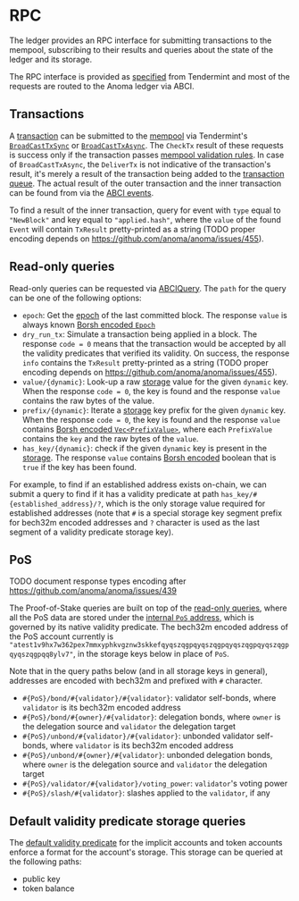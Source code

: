 # RPC

The ledger provides an RPC interface for submitting transactions to the mempool, subscribing to their results and queries about the state of the ledger and its storage.

The RPC interface is provided as [specified](https://github.com/tendermint/spec/tree/4566f1e3028278c5b3eca27b53254a48771b152b/spec/rpc) from Tendermint and most of the requests are routed to the Anoma ledger via ABCI.

## Transactions

A [transaction](../ledger.md#transactions) can be submitted to the [mempool](../ledger.md#mempool) via Tendermint's [`BroadCastTxSync`](https://github.com/tendermint/spec/tree/4566f1e3028278c5b3eca27b53254a48771b152b/spec/rpc#broadcasttxsync) or [`BroadCastTxAsync`](https://github.com/tendermint/spec/tree/4566f1e3028278c5b3eca27b53254a48771b152b/spec/rpc#broadcasttxasync). The `CheckTx` result of these requests is success only if the transaction passes [mempool validation rules](../ledger.md#mempool). In case of `BroadCastTxAsync`, the `DeliverTx` is not indicative of the transaction's result, it's merely a result of the transaction being added to the [transaction queue](../ledger.md#outer-transaction-processing). The actual result of the outer transaction and the inner transaction can be found from via the [ABCI events](https://github.com/tendermint/spec/blob/4566f1e3028278c5b3eca27b53254a48771b152b/spec/abci/abci.md#events).

To find a result of the inner transaction, query for event with `type` equal to `"NewBlock"` and key equal to `"applied.hash"`, where the `value` of the found `Event` will contain `TxResult` pretty-printed as a string (TODO proper encoding depends on <https://github.com/anoma/anoma/issues/455>).

## Read-only queries

Read-only queries can be requested via [ABCIQuery](https://github.com/tendermint/spec/tree/4566f1e3028278c5b3eca27b53254a48771b152b/spec/rpc#abciquery). The `path` for the query can be one of the following options:

- `epoch`: Get the [epoch](../ledger.md#epochs) of the last committed block. The response `value` is always known [Borsh encoded `Epoch`](../encoding.md#epoch)
- `dry_run_tx`: Simulate a transaction being applied in a block. The response `code = 0` means that the transaction would be accepted by all the validity predicates that verified its validity. On success, the response `info` contains the `TxResult` pretty-printed as a string (TODO proper encoding depends on <https://github.com/anoma/anoma/issues/455>).
- `value/{dynamic}`: Look-up a raw [storage](../ledger.md#storage) value for the given `dynamic` key. When the response `code = 0`, the key is found and the response `value` contains the raw bytes of the value.
- `prefix/{dynamic}`: Iterate a [storage](../ledger.md#storage) key prefix for the given `dynamic` key. When the response `code = 0`, the key is found and the response `value` contains [Borsh encoded `Vec<PrefixValue>`](../encoding.md#prefixvalue), where each `PrefixValue` contains the `key` and the raw bytes of the `value`.
- `has_key/{dynamic}`: check if the given `dynamic` key is present in the [storage](../ledger.md#storage). The response `value` contains [Borsh encoded](../encoding.md#borsh-binary-encoding) boolean that is `true` if the key has been found.

For example, to find if an established address exists on-chain, we can submit a query to find if it has a validity predicate at path `has_key/#{established_address}/?`, which is the only storage value required for established addresses (note that `#` is a special storage key segment prefix for bech32m encoded addresses and `?` character is used as the last segment of a validity predicate storage key).

## PoS

TODO document response types encoding after <https://github.com/anoma/anoma/issues/439>

The Proof-of-Stake queries are built on top of the [read-only queries](#read-only-queries), where all the PoS data are stored under the [internal `PoS` address](../encoding.html#internaladdress), which is governed by its native validity predicate. The bech32m encoded address of the PoS account currently is `"atest1v9hx7w362pex7mmxyphkvgznw3skkefqyqszqgpqyqszqgpqyqszqgpqyqszqgpqyqszqgpqq8ylv7"`, in the storage keys below in place of `PoS`.

Note that in the query paths below (and in all storage keys in general), addresses are encoded with bech32m and prefixed with `#` character.

- `#{PoS}/bond/#{validator}/#{validator}`: validator self-bonds, where `validator` is its bech32m encoded address
- `#{PoS}/bond/#{owner}/#{validator}`: delegation bonds, where `owner` is the delegation source and `validator` the delegation target
- `#{PoS}/unbond/#{validator}/#{validator}`: unbonded validator self-bonds, where `validator` is its bech32m encoded address
- `#{PoS}/unbond/#{owner}/#{validator}`: unbonded delegation bonds, where `owner` is the delegation source and `validator` the delegation target
- `#{PoS}/validator/#{validator}/voting_power`: `validator`'s voting power
- `#{PoS}/slash/#{validator}`: slashes applied to the `validator`, if any

## Default validity predicate storage queries

The [default validity predicate](default-validity-predicates.md) for the implicit accounts and token accounts enforce a format for the account's storage. This storage can be queried at the following paths:

- public key
- token balance
